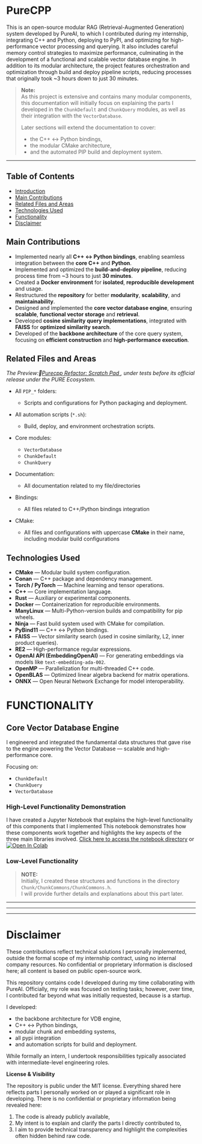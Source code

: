 # PureCPP


This is an open-source modular RAG (Retrieval-Augmented Generation) system developed by PureAI, to which I contributed during my internship, integrating C++ and Python, deploying to PyPI, and optimizing for high-performance vector processing and querying.
It also includes careful memory control strategies to maximize performance, culminating in the development of a functional and scalable vector database engine.
In addition to its modular architecture, the project features orchestration and optimization through build and deploy pipeline scripts, reducing processes that originally took ~3 hours down to just 30 minutes.

> **Note:**  
> As this project is extensive and contains many modular components, this documentation will initially focus on explaining the parts I developed in the `ChunkDefault` and `ChunkQuery` modules, as well as their integration with the `VectorDatabase`.  
> 
> Later sections will extend the documentation to cover:
> - the C++ <-> Python bindings,
> - the modular CMake architecture,
> - and the automated PIP build and deployment system.


---
## Table of Contents

- [Introduction](#purecpp)
- [Main Contributions](#main-contributions)
- [Related Files and Areas](#related-files-and-areas)
- [Technologies Used](#technologies-used)
- [Functionality](#functionality)
- [Disclaimer](#disclaimer)

## Main Contributions

- Implemented nearly all **C++ <-> Python bindings**, enabling seamless integration between the **core C++** and **Python**.
- Implemented and optimized the **build-and-deploy pipeline**, reducing process time from ~3 hours to just **30 minutes**.
- Created a **Docker environment** for **isolated**, **reproducible development** and usage.
- Restructured the **repository** for better **modularity**, **scalability**, and **maintainability**.
- Designed and implemented the **core vector database engine**, ensuring **scalable**, **functional vector storage** and **retrieval**.
- Developed **cosine similarity query implementations**, integrated with **FAISS** for **optimized similarity search**.
- Developed of the **backbone architecture** of the core query system, focusing on **efficient construction** and **high-performance execution**.

## Related Files and Areas
*The Preview:🔗[Purecpp Refactor: Scratch Pad ](https://github.com/bbzaffari/purecpp_sp), under tests before its official release under the PURE Ecosystem.*
- All `PIP_*` folders:
  - Scripts and configurations for Python packaging and deployment.
  
- All automation scripts (`*.sh`):
  - Build, deploy, and environment orchestration scripts.

- Core modules:
  - `VectorDatabase`
  - `ChunkDefault`
  - `ChunkQuery`

- Documentation:
  - All documentation related to my file/directories
    
- Bindings:
  - All files related to C++/Python bindings integration
    
- CMake:
  - All files and configurations with uppercase **CMake** in their name, including modular build configurations
    

## Technologies Used

- **CMake** — Modular build system configuration.
- **Conan** — C++ package and dependency management.
- **Torch / PyTorch** — Machine learning and tensor operations.
- **C++** — Core implementation language.
- **Rust** — Auxiliary or experimental components.
- **Docker** — Containerization for reproducible environments.
- **ManyLinux** — Multi-Python-version builds and compatibility for pip wheels.
-  **Ninja** — Fast build system used with CMake for compilation.
-  **PyBind11** — C++ <-> Python bindings.
- **FAISS** — Vector similarity search (used in cosine similarity, L2, inner product queries).
- **RE2** — High-performance regular expressions.
-  **OpenAI API (EmbeddingOpenAI)** — For generating embeddings via models like `text-embedding-ada-002`.
-  **OpenMP** — Parallelization for multi-threaded C++ code.
- **OpenBLAS** — Optimized linear algebra backend for matrix operations.
- **ONNX** — Open Neural Network Exchange for model interoperability.

# FUNCTIONALITY



## Core Vector Database Engine
I engineered and integrated the fundamental data structures that gave rise to the engine powering the Vector Database — scalable and high-performance core.

Focusing on:
  * `ChunkDefault`
  * `ChunkQuery`
  * `VectorDatabase`
  
### High-Level Functionality Demonstration
I have created a Jupyter Notebook that explains the high-level functionality of this components that I implemented 
This notebook demonstrates how these components work together and highlights the key aspects of the three main libraries involved. [Click here to access the notebook directory](https://github.com/bbzaffari/Lightning-Fast-RAG-Core-PureAI-s-PureCPP-VDB)
or 
[![Open In Colab](https://colab.research.google.com/assets/colab-badge.svg)](https://colab.research.google.com/github/bbzaffari/Lightning-Fast-RAG-Core-PureAI-s-PureCPP-VDB/blob/main/chunk_VDB.ipynb)

### Low-Level Functionality

> **NOTE:**  
> Initially, I created these structures and functions in the directory `Chunk/ChunkCommons/ChunkCommons.h`.  
> I will provide further details and explanations about this part later.


---
---
---
# Disclaimer
These contributions reflect technical solutions I personally implemented, outside the formal scope of my internship contract, using no internal company resources. No confidential or proprietary information is disclosed here; all content is based on public open-source work.

This repository contains code I developed during my time collaborating with PureAI.
Officially, my role was focused on testing tasks; however, over time, I contributed far beyond what was initially requested, because is a startup.

I developed:
- the backbone architecture for VDB engine,
- C++ <-> Python bindings,
- modular chunk and embedding systems,
- all pypi integration
- and automation scripts for build and deployment.


While formally an intern, I undertook responsibilities typically associated with intermediate-level engineering roles. 

**License & Visibility** 

The repository is public under the MIT license.
Everything shared here reflects parts I personally worked on or played a significant role in developing.
There is no confidential or proprietary information being revealed here:
1. The code is already publicly available,
2. My intent is to explain and clarify the parts I directly contributed to,
3. I aim to provide technical transparency and highlight the complexities often hidden behind raw code.
